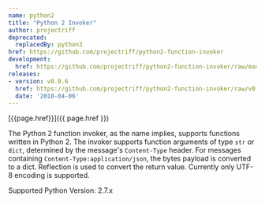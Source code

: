 ```yaml
---
name: python2
title: "Python 2 Invoker"
author: projectriff
deprecated:
  replacedBy: python3
href: https://github.com/projectriff/python2-function-invoker
development:
  href: https://github.com/projectriff/python2-function-invoker/raw/master/python2-invoker.yaml
releases:
- version: v0.0.6
  href: https://github.com/projectriff/python2-function-invoker/raw/v0.0.6/python2-invoker.yaml
  date: '2018-04-06'
---
```


[{{page.href}}]({{ page.href }})

The Python 2 function invoker, as the name implies, supports functions written in Python 2.  The invoker supports function arguments of type `str` or `dict`, determined by the message's `Content-Type` header.
For messages containing `Content-Type:application/json`, the bytes payload is converted to a dict. Reflection is used to convert the return value. Currently only UTF-8 encoding is supported.

Supported Python Version: 2.7.x
